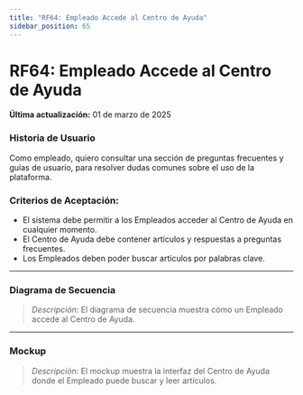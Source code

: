 ```yaml
---
title: "RF64: Empleado Accede al Centro de Ayuda"  
sidebar_position: 65
---
```


# RF64: Empleado Accede al Centro de Ayuda

**Última actualización:** 01 de marzo de 2025

### Historia de Usuario

Como empleado, quiero consultar una sección de preguntas frecuentes y guías de usuario, para resolver dudas comunes sobre el uso de la plataforma.

### Criterios de Aceptación:

- El sistema debe permitir a los Empleados acceder al Centro de Ayuda en cualquier momento.
- El Centro de Ayuda debe contener artículos y respuestas a preguntas frecuentes.
- Los Empleados deben poder buscar artículos por palabras clave.

---

### Diagrama de Secuencia

> *Descripción*: El diagrama de secuencia muestra cómo un Empleado accede al Centro de Ayuda.

---

### Mockup

> *Descripción*: El mockup muestra la interfaz del Centro de Ayuda donde el Empleado puede buscar y leer artículos.
